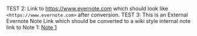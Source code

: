 TEST 2: Link to <https://www.evernote.com> which should look like `<https://www.evernote.com>` after conversion.
TEST 3: This is an External Evernote Note Link which should be converted to a wiki style internal note link to Note 1: [Note 1](<./Note 1.md>)
